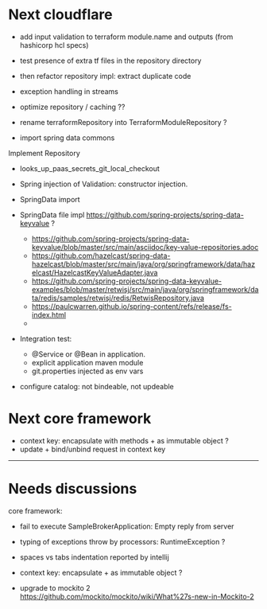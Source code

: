 
# Next cloudflare

- add input validation to terraform module.name and outputs (from hashicorp hcl specs)
- test presence of extra tf files in the repository directory
- then refactor repository impl: extract duplicate code

- exception handling in streams
- optimize repository / caching ??
- rename terraformRepository into TerraformModuleRepository ?
- import spring data commons

Implement Repository
- looks_up_paas_secrets_git_local_checkout
- Spring injection of Validation: constructor injection.
- SpringData import
- SpringData file impl https://github.com/spring-projects/spring-data-keyvalue ?
    - https://github.com/spring-projects/spring-data-keyvalue/blob/master/src/main/asciidoc/key-value-repositories.adoc
    - https://github.com/hazelcast/spring-data-hazelcast/blob/master/src/main/java/org/springframework/data/hazelcast/HazelcastKeyValueAdapter.java
    - https://github.com/spring-projects/spring-data-keyvalue-examples/blob/master/retwisj/src/main/java/org/springframework/data/redis/samples/retwisj/redis/RetwisRepository.java
    - https://paulcwarren.github.io/spring-content/refs/release/fs-index.html
    - 


- Integration test: 
   - @Service or @Bean in application.
   - explicit application maven module
   - git.properties injected as env vars

- configure catalog: not bindeable, not updeable


 

# Next core framework

- context key: encapsulate with methods + as immutable object ?
- update + bind/unbind request in context key
 
 
---------------
# Needs discussions


core framework:
- fail to execute SampleBrokerApplication:  Empty reply from server

- typing of exceptions throw by processors: RuntimeException ?
- spaces vs tabs indentation reported by intellij
- context key: encapsulate + as immutable object ?
- upgrade to mockito 2 https://github.com/mockito/mockito/wiki/What%27s-new-in-Mockito-2 


